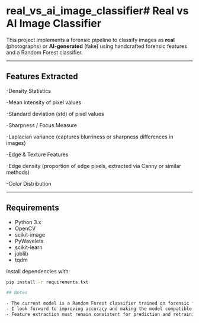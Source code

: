 # real_vs_ai_image_classifier# Real vs AI Image Classifier

This project implements a forensic pipeline to classify images as **real** (photographs) or **AI-generated** (fake) using handcrafted forensic features and a Random Forest classifier.

---

## Features Extracted

-Density Statistics

-Mean intensity of pixel values

-Standard deviation (std) of pixel values

-Sharpness / Focus Measure

-Laplacian variance (captures blurriness or sharpness differences in images)

-Edge & Texture Features

-Edge density (proportion of edge pixels, extracted via Canny or similar methods)

-Color Distribution 

---

## Requirements

- Python 3.x  
- OpenCV  
- scikit-image  
- PyWavelets  
- scikit-learn  
- joblib  
- tqdm  

Install dependencies with:

```bash
pip install -r requirements.txt

## Notes

- The current model is a Random Forest classifier trained on forensic features.  
- I look forward to improving accuracy and making the model compatible with more diverse AI-generated image datasets.  
- Feature extraction must remain consistent for prediction and retraining.
